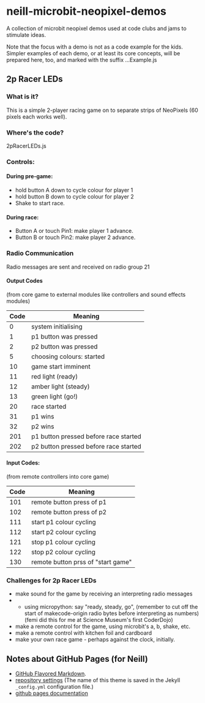 # neill-microbit-neopixel-demos
A collection of microbit neopixel demos used at code clubs and jams to stimulate ideas.  

Note that the focus with a demo is not as a code example for the kids.  Simpler examples of each demo, or at least its core concepts, will be prepared here, too, and marked with the suffix ...Example.js

## 2p Racer LEDs

### What is it? 
This is a simple 2-player racing game on to separate strips of NeoPixels (60 pixels each works well).
### Where's the code?
2pRacerLEDs.js


### Controls:
#### During pre-game:
* hold button A down to cycle colour for player 1
* hold button B down to cycle colour for player 2
* Shake to start race.
#### During race:
* Button A or touch Pin1: make player 1 advance.
* Button B or touch Pin2: make player 2 advance.

### Radio Communication

Radio messages are sent and received on radio group 21

#### Output Codes
(from core game to external modules like controllers and sound effects modules)

| Code | Meaning                   |
| ---- | ------------------------- |
| 0    | system initialising       |
| 1    | p1 button was pressed     |
| 2    | p2 button was pressed     |
| 5    | choosing colours: started |
| 10   | game start imminent       |
| 11   | red light (ready)         |
| 12   | amber light (steady)      |
| 13   | green light (go!)         |
| 20   | race started              |
| 31   | p1 wins                   |
| 32   | p2 wins                   |
| 201  | p1 button pressed before race started |
| 202  | p2 button pressed before race started |

#### Input Codes:

(from remote controllers into core game)

| Code | Meaning                   |
| ---- | ------------------------- |
| 101  | remote button press of p1 |
| 102  | remote button press of p2 |
| 111  | start p1 colour cycling   |
| 112  | start p2 colour cycling   |
| 121  | stop p1 colour cycling    |
| 122  | stop p2 colour cycling    |
| 130  | remote button prss of "start game" |

### Challenges for 2p Racer LEDs

* make sound for the game by receiving an interpreting radio messages
* * using micropython: say "ready, steady, go",  (remember to cut off the start of makecode-origin radio bytes before interpreting as numbers) (femi did this for me at Science Museum's first CoderDojo)
* make a remote control for the game, using microbit's a, b, shake, etc.
* make a remote control with kitchen foil and cardboard
* make your own race game - perhaps against the clock, initially.



## Notes about GitHub Pages (for Neill)

* [GitHub Flavored Markdown](https://guides.github.com/features/mastering-markdown/).
* [repository settings](https://github.com/nbogie/neill-microbit-neopixel-demos/settings) (The name of this theme is saved in the Jekyll `_config.yml` configuration file.)
* [github pages documentation](https://help.github.com/categories/github-pages-basics/)
